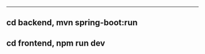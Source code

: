 ----------------------
cd backend,
mvn spring-boot:run
----------------------
cd frontend,
npm run dev
----------------------
